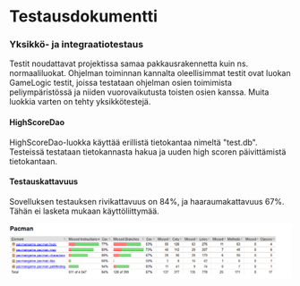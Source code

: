# Testausdokumentti

### Yksikkö- ja integraatiotestaus

Testit noudattavat projektissa samaa pakkausrakennetta kuin ns. normaaliluokat. Ohjelman toiminnan kannalta oleellisimmat testit ovat luokan GameLogic testit, joissa testataan ohjelman osien toimimista peliympäristössä ja niiden vuorovaikutusta toisten osien kanssa. Muita luokkia varten on tehty yksikkötestejä. 


#### HighScoreDao
HighScoreDao-luokka käyttää erillistä tietokantaa nimeltä "test.db". Testeissä testataan tietokannasta hakua ja 
uuden high scoren päivittämistä tietokantaan.

#### Testauskattavuus

Sovelluksen testauksen rivikattavuus on 84%, ja haaraumakattavuus 67%. Tähän ei lasketa mukaan käyttöliittymää.

![alt text](https://github.com/RoopeNiemi/OTMtyo/blob/master/dokumentaatio/kuvat/testikattavuus.png)
